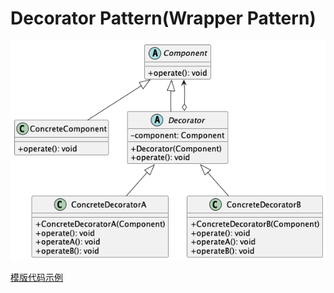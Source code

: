 # Decorator Pattern(Wrapper Pattern)

![](./plantuml/decorator_pattern.png)

[模版代码示例](https://github.com/zhanzengyu/DesignPatternsPratices/tree/decorator_pattern/src/template)